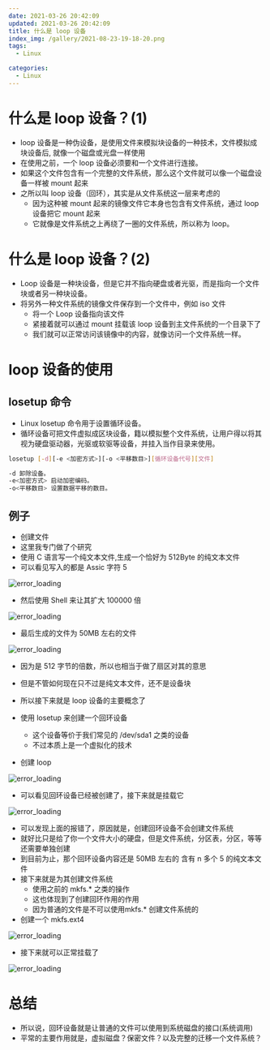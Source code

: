 ```yaml
---
date: 2021-03-26 20:42:09
updated: 2021-03-26 20:42:09
title: 什么是 loop 设备
index_img: /gallery/2021-08-23-19-18-20.png
tags:
  - Linux

categories:
  - Linux
---
```


# 什么是 loop 设备？(1)

- loop 设备是一种伪设备，是使用文件来模拟块设备的一种技术，文件模拟成块设备后, 就像一个磁盘或光盘一样使用
- 在使用之前，一个 loop 设备必须要和一个文件进行连接。
- 如果这个文件包含有一个完整的文件系统，那么这个文件就可以像一个磁盘设备一样被 mount 起来
- 之所以叫 loop 设备（回环），其实是从文件系统这一层来考虑的
  - 因为这种被 mount 起来的镜像文件它本身也包含有文件系统，通过 loop 设备把它 mount 起来
  - 它就像是文件系统之上再绕了一圈的文件系统，所以称为 loop。

# 什么是 loop 设备？(2)

- Loop 设备是一种块设备，但是它并不指向硬盘或者光驱，而是指向一个文件块或者另一种块设备。
- 将另外一种文件系统的镜像文件保存到一个文件中，例如 iso 文件
  - 将一个 Loop 设备指向该文件
  - 紧接着就可以通过 mount 挂载该 loop 设备到主文件系统的一个目录下了
  - 我们就可以正常访问该镜像中的内容，就像访问一个文件系统一样。


# loop 设备的使用

## losetup 命令

- Linux losetup 命令用于设置循环设备。
- 循环设备可把文件虚拟成区块设备，籍以模拟整个文件系统，让用户得以将其视为硬盘驱动器，光驱或软驱等设备，并挂入当作目录来使用。

```bash
losetup [-d][-e <加密方式>][-o <平移数目>][循环设备代号][文件]

-d 卸除设备。
-e<加密方式> 启动加密编码。
-o<平移数目> 设置数据平移的数目。

```

## 例子

- 创建文件
- 这里我专门做了个研究
- 使用 C 语言写一个纯文本文件,生成一个恰好为 512Byte 的纯文本文件
- 可以看见写入的都是 Assic 字符 5

![error_loading](/gallery/2021-03-26-23-08-34.png)

- 然后使用 Shell 来让其扩大 100000 倍

![error_loading](/gallery/2021-03-26-23-09-37.png)

- 最后生成的文件为 50MB 左右的文件

![error_loading](/gallery/2021-03-26-23-11-09.png)

- 因为是 512 字节的倍数，所以也相当于做了扇区对其的意思
- 但是不管如何现在只不过是纯文本文件，还不是设备块
- 所以接下来就是 loop 设备的主要概念了
- 使用 losetup 来创建一个回环设备

  - 这个设备等价于我们常见的 /dev/sda1 之类的设备
  - 不过本质上是一个虚拟化的技术

- 创建 loop

![error_loading](/gallery/2021-03-26-23-15-49.png)

- 可以看见回环设备已经被创建了，接下来就是挂载它

![error_loading](/gallery/2021-03-26-23-17-17.png)

- 可以发现上面的报错了，原因就是，创建回环设备不会创建文件系统
- 就好比只是给了你一个文件大小的硬盘，但是文件系统，分区表，分区，等等还需要单独创建
- 到目前为止，那个回环设备内容还是 50MB 左右的 含有 n 多个 5 的纯文本文件
- 接下来就是为其创建文件系统
  - 使用之前的 mkfs.\* 之类的操作
  - 这也体现到了创建回环作用的作用
  - 因为普通的文件是不可以使用mkfs.* 创建文件系统的
- 创建一个 mkfs.ext4

![error_loading](/gallery/2021-03-26-23-21-23.png)

- 接下来就可以正常挂载了

![error_loading](/gallery/2021-03-26-23-22-55.png)

# 总结

- 所以说，回环设备就是让普通的文件可以使用到系统磁盘的接口(系统调用)
- 平常的主要作用就是，虚拟磁盘？保密文件？以及完整的迁移一个文件系统？
